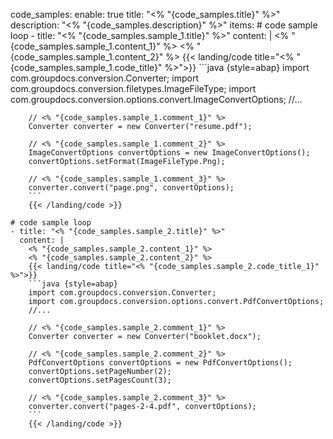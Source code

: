 code_samples:
  enable: true
  title: "<% "{code_samples.title}" %>"
  description: "<% "{code_samples.description}" %>"
  items:
    # code sample loop
    - title: "<% "{code_samples.sample_1.title}" %>"
      content: |
        <% "{code_samples.sample_1.content_1}" %> 
        <% "{code_samples.sample_1.content_2}" %>
        {{< landing/code title="<% "{code_samples.sample_1.code_title}" %>">}}
        ```java {style=abap} 
        import com.groupdocs.conversion.Converter;
        import com.groupdocs.conversion.filetypes.ImageFileType;
        import com.groupdocs.conversion.options.convert.ImageConvertOptions;
        //...

        // <% "{code_samples.sample_1.comment_1}" %>
        Converter converter = new Converter("resume.pdf");
        
        // <% "{code_samples.sample_1.comment_2}" %>
        ImageConvertOptions convertOptions = new ImageConvertOptions();
        convertOptions.setFormat(ImageFileType.Png);

        // <% "{code_samples.sample_1.comment_3}" %>
        converter.convert("page.png", convertOptions);
        ```
        {{< /landing/code >}}

    # code sample loop
    - title: "<% "{code_samples.sample_2.title}" %>"
      content: |
        <% "{code_samples.sample_2.content_1}" %> 
        <% "{code_samples.sample_2.content_2}" %>
        {{< landing/code title="<% "{code_samples.sample_2.code_title_1}" %>">}}
        ```java {style=abap}   
        import com.groupdocs.conversion.Converter;
        import com.groupdocs.conversion.options.convert.PdfConvertOptions;
        //...

        // <% "{code_samples.sample_2.comment_1}" %>
        Converter converter = new Converter("booklet.docx");

        // <% "{code_samples.sample_2.comment_2}" %>
        PdfConvertOptions convertOptions = new PdfConvertOptions();
        convertOptions.setPageNumber(2);
        convertOptions.setPagesCount(3);

        // <% "{code_samples.sample_2.comment_3}" %>
        converter.convert("pages-2-4.pdf", convertOptions);
        ```
        {{< /landing/code >}}